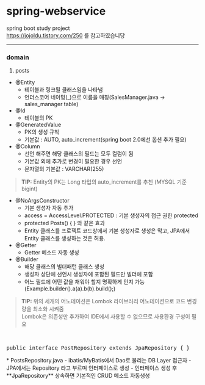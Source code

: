 # spring-webservice

spring boot study project <br>
https://jojoldu.tistory.com/250 를 참고하였습니당

<hr>

### domain
1. posts 
* @Entity
  - 테이블과 링크될 클래스임을 나타냄
  - 언더스코어 네이밍(_)으로 이름을 매칭(SalesManager.java -> sales_manager table)
* @Id
  - 테이블의 PK
* @GeneratedValue
  - PK의 생성 규칙
  - 기본값 : AUTO, auto_increment(spring boot 2.0에선 옵션 추가 필요)
* @Column
  - 선언 해주면 해당 클래스의 필드는 모두 컬럼이 됨
  - 기본값 외에 추가로 변경이 필요한 경우 선언
  - 문자열의 기본값 : VARCHAR(255)
> **TIP:** Entity의 PK는 Long 타입의 auto_increment를 추천 (MYSQL 기준 bigint)

* @NoArgsConstructor
  - 기본 생성자 자동 추가
  - access = AccessLevel.PROTECTED : 기본 생성자의 접근 권한 protected
  - protected Posts() { } 와 같은 효과
  - Entity 클래스를 프로젝트 코드상에서 기본 생성자로 생성은 막고, JPA에서 Entity 클래스를 생성하는 것은 허용.
* @Getter
  - Getter 메소드 자동 생성
* @Builder
  - 해당 클래스의 빌더패턴 클래스 생성
  - 생성자 상단에 선언시 생성자에 포함된 필드만 빌더에 포함
  - 어느 필드에 어떤 값을 채워야 할지 명확하게 인지 가능(Example.builder().a(a).b(b).build();)
> **TIP:** 위의 세개의 어노테이션은 Lombok 라이브러리 어노테이션으로 코드 변경량을 최소화 시켜줌<br>
> Lombok은 의존성만 추가하여 IDE에서 사용할 수 없으므로 사용환경 구성이 필요

<br>
<pre>
public interface PostRepository extends JpaRepository<Posts, Long> { }
</pre>
* PostsRepository.java
  - ibatis/MyBatis에서 Dao로 불리는 DB Layer 접근자
  - JPA에서는 Repository 라고 부르며 인터페이스로 생성
  - 인터페이스 생성 후 **JpaRepository<Entity클래스, PK타입>** 상속하면 기본적인 CRUD 메소드 자동생성

